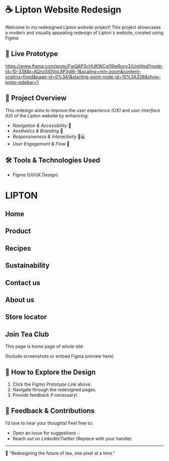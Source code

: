 # ☕ Lipton Website Redesign

Welcome to my redesigned *Lipton website* project! This project showcases a modern and visually appealing redesign of Lipton's website, created using *Figma*.

## 🔗 Live Prototype
https://www.figma.com/proto/FwQAP3cHUKWCgl19wRuny3/Untitled?node-id=10-338&t=AQnzStDVoL8P3gI6-1&scaling=min-zoom&content-scaling=fixed&page-id=0%3A1&starting-point-node-id=10%3A338&show-proto-sidebar=1

## 📌 Project Overview
This redesign aims to improve the *user experience (UX)* and *user interface (UI)* of the Lipton website by enhancing:
- *Navigation & Accessibility* 🚀
- *Aesthetics & Branding* 🎨
- *Responsiveness & Interactivity* 📱💻
- *User Engagement & Flow* 🔄

## 🛠 Tools & Technologies Used
- *Figma* (UI/UX Design)

# LIPTON
## Home
## Product
## Recipes
## Sustainability
## Contact us
## About us
## Store locator
## Join Tea Club
This page is home page of whole site

(Include screenshots or embed Figma preview here)

## 🚀 How to Explore the Design
1. Click the *Figma Prototype Link* above.
2. Navigate through the redesigned pages.
3. Provide feedback if necessary!

## 📢 Feedback & Contributions
I’d love to hear your thoughts! Feel free to:
- Open an *issue* for suggestions 💡
- Reach out on *LinkedIn/Twitter* (Replace with your handle)

---

💛 "Redesigning the future of tea, one pixel at a time."
